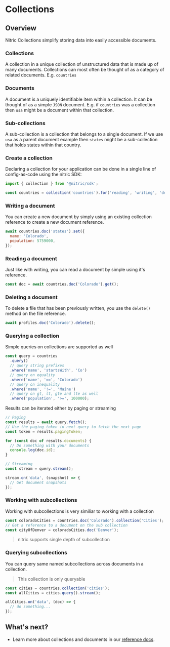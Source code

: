 # Collections

## Overview

Nitric Collections simplify storing data into easily accessible documents.

### Collections

A collection in a unique collection of unstructured data that is made up of many documents. Collections can most often be thought of as a category of related documents. E.g. `countries`

### Documents

A document is a uniquely identifiable item within a collection. It can be thought of as a simple `JSON` document. E.g. if `countries` was a collection then `usa` might be a document within that collection.

### Sub-collections

A sub-collection is a collection that belongs to a single document. If we use `usa` as a parent document example then `states` might be a sub-collection that holds states within that country.

### Create a collection

Declaring a collection for your application can be done in a single line of config-as-code using the nitric SDK:

```javascript
import { collection } from '@nitric/sdk';

const countries = collection('countries').for('reading', 'writing', 'deleting');
```

### Writing a document

You can create a new document by simply using an existing collection reference to create a new document reference.

```javascript
await countries.doc('states').set({
  name: 'Colorado',
  population: 5759000,
});
```

### Reading a document

Just like with writing, you can read a document by simple using it's reference.

```javascript
const doc = await countries.doc('Colorado').get();
```

### Deleting a document

To delete a file that has been previously written, you use the `delete()` method on the file reference.

```javascript
await profiles.doc('Colorado').delete();
```

### Querying a collection

Simple queries on collections are supported as well

```javascript
const query = countries
  .query()
  // query string prefixes
  .where('name', 'startsWith', 'Co')
  // query on equality
  .where('name', '==', 'Colorado')
  // query on inequality
  .where('name', '!=', 'Maine')
  // query on gt, lt, gte and lte as well
  .where('population', '>=', 100000);
```

Results can be iterated either by paging or streaming

```javascript
// Paging
const results = await query.fetch();
// Use the paging token in next query to fetch the next page
const token = results.pagingToken;

for (const doc of results.documents) {
  // Do something with your documents
  console.log(doc.id);
}

// Streaming
const stream = query.stream();

stream.on('data', (snapshot) => {
  // Get document snapshots
});
```

### Working with subcollections

Working with subcollections is very similiar to working with a collection

```javascript
const coloradoCities = countries.doc('Colorado').collection('Cities');
// Get a reference to a document on the sub collection
const cityOfDenver = coloradoCities.doc('Denver');
```

> nitric supports single depth of subcollection

### Querying subcollections

You can query same named subcollections across documents in a collection.

> This collection is only queryable

```javascript
const cities = countries.collection('cities');
const allCities = cities.query().stream();

allCities.on('data', (doc) => {
  // do something...
});
```

## What's next?

<!-- TODO: ================= update link below with reference page ================= -->

- Learn more about collections and documents in our [reference docs]().
